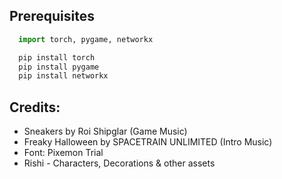 ## Prerequisites
```python
  import torch, pygame, networkx
```

```sh
  pip install torch
  pip install pygame
  pip install networkx
```

## Credits:
- Sneakers by Roi Shipglar (Game Music)
- Freaky Halloween by SPACETRAIN UNLIMITED (Intro Music) 
- Font: Pixemon Trial
- Rishi - Characters, Decorations & other assets

